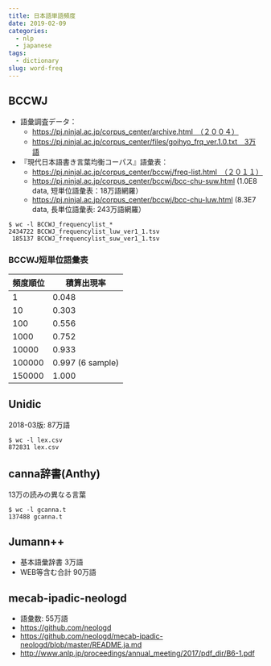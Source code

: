 ```yaml
---
title: 日本語単語頻度
date: 2019-02-09
categories:
  - nlp
  - japanese
tags:
  - dictionary
slug: word-freq
---
```


## BCCWJ

  * 語彙調査データ：
    * https://pj.ninjal.ac.jp/corpus_center/archive.html　（２００４）
    * https://pj.ninjal.ac.jp/corpus_center/files/goihyo_frq_ver.1.0.txt　3万語
  * 『現代日本語書き言葉均衡コーパス』語彙表：
    * https://pj.ninjal.ac.jp/corpus_center/bccwj/freq-list.html　（２０１１）
    * https://pj.ninjal.ac.jp/corpus_center/bccwj/bcc-chu-suw.html (1.0E8 data, 短単位語彙表：18万語網羅）
    * https://pj.ninjal.ac.jp/corpus_center/bccwj/bcc-chu-luw.html (8.3E7 data, 長単位語彙表: 243万語網羅）

```
$ wc -l BCCWJ_frequencylist_*
2434722 BCCWJ_frequencylist_luw_ver1_1.tsv
 185137 BCCWJ_frequencylist_suw_ver1_1.tsv
```

### BCCWJ短単位語彙表

| 頻度順位      | 積算出現率 |
|---------------|------------|
| 1       | 0.048 |
| 10      | 0.303 |
| 100     | 0.556 |
| 1000    | 0.752 |
| 10000   | 0.933 |
| 100000  | 0.997 (6 sample) |
| 150000  | 1.000 |

## Unidic

2018-03版: 87万語

```
$ wc -l lex.csv
872831 lex.csv
```

## canna辞書(Anthy)

13万の読みの異なる言葉

```
$ wc -l gcanna.t
137488 gcanna.t
```
## Jumann++

  * 基本語彙辞書 3万語
  * WEB等含む合計 90万語


## mecab-ipadic-neologd

  * 語彙数: 55万語
  * https://github.com/neologd
  * https://github.com/neologd/mecab-ipadic-neologd/blob/master/README.ja.md
  * http://www.anlp.jp/proceedings/annual_meeting/2017/pdf_dir/B6-1.pdf


<!-- vim: se ai tw=79: -->
